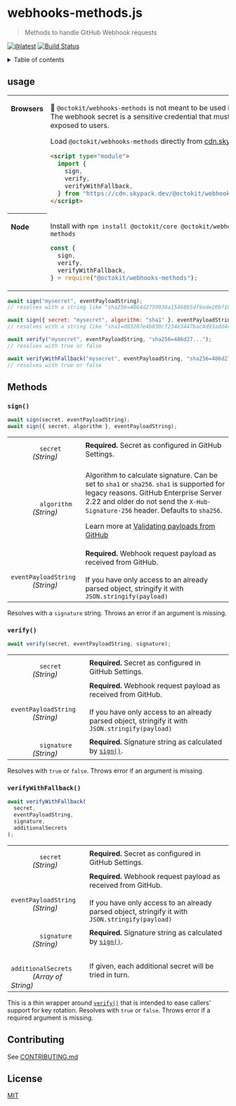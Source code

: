 # webhooks-methods.js

> Methods to handle GitHub Webhook requests

[![@latest](https://img.shields.io/npm/v/@octokit/webhooks-methods.svg)](https://www.npmjs.com/package/@octokit/webhooks-methods)
[![Build Status](https://github.com/octokit/webhooks-methods.js/workflows/Test/badge.svg)](https://github.com/octokit/webhooks-methods.js/actions?query=workflow%3ATest+branch%3Amain)

<details>
<summary>Table of contents</summary>

<!-- toc -->

- [usage](#usage)
- [Methods](#methods)
  - [`sign()`](#sign)
  - [`verify()`](#verify)
  - [`verifyWithFallback()`](#verifyWithFallback)
- [Contributing](#contributing)
- [License](#license)

<!-- tocstop -->

</details>

## usage

<table>
<tbody valign=top align=left>
<tr><th>

Browsers

</th><td width=100%>

🚧 `@octokit/webhooks-methods` is not meant to be used in browsers. The webhook secret is a sensitive credential that must not be exposed to users.

Load `@octokit/webhooks-methods` directly from [cdn.skypack.dev](https://cdn.skypack.dev)

```html
<script type="module">
  import {
    sign,
    verify,
    verifyWithFallback,
  } from "https://cdn.skypack.dev/@octokit/webhooks-methods";
</script>
```

</td></tr>
<tr><th>

Node

</th><td>

Install with `npm install @octokit/core @octokit/webhooks-methods`

```js
const {
  sign,
  verify,
  verifyWithFallback,
} = require("@octokit/webhooks-methods");
```

</td></tr>
</tbody>
</table>

```js
await sign("mysecret", eventPayloadString);
// resolves with a string like "sha256=4864d2759938a15468b5df9ade20bf161da9b4f737ea61794142f3484236bda3"

await sign({ secret: "mysecret", algorithm: "sha1" }, eventPayloadString);
// resolves with a string like "sha1=d03207e4b030cf234e3447bac4d93add4c6643d8"

await verify("mysecret", eventPayloadString, "sha256=486d27...");
// resolves with true or false

await verifyWithFallback("mysecret", eventPayloadString, "sha256=486d27...", ["oldsecret", ...]);
// resolves with true or false
```

## Methods

### `sign()`

```js
await sign(secret, eventPayloadString);
await sign({ secret, algorithm }, eventPayloadString);
```

<table width="100%">
  <tr>
    <td>
      <code>
        secret
      </code>
      <em>(String)</em>
    </td>
    <td>
      <strong>Required.</strong>
      Secret as configured in GitHub Settings.
    </td>
  </tr>
  <tr>
    <td>
      <code>
        algorithm
      </code>
      <em>
        (String)
      </em>
    </td>
    <td>

Algorithm to calculate signature. Can be set to `sha1` or `sha256`. `sha1` is supported for legacy reasons. GitHub Enterprise Server 2.22 and older do not send the `X-Hub-Signature-256` header. Defaults to `sha256`.

Learn more at [Validating payloads from GitHub](https://docs.github.com/en/developers/webhooks-and-events/securing-your-webhooks#validating-payloads-from-github)

</td>
  </tr>
  <tr>
    <td>
      <code>
        eventPayloadString
      </code>
      <em>
        (String)
      </em>
    </td>
    <td>
      <strong>Required.</strong>
      Webhook request payload as received from GitHub.<br>
      <br>
      If you have only access to an already parsed object, stringify it with <code>JSON.stringify(payload)</code>
    </td>
  </tr>
</table>

Resolves with a `signature` string. Throws an error if an argument is missing.

### `verify()`

```js
await verify(secret, eventPayloadString, signature);
```

<table width="100%">
  <tr>
    <td>
      <code>
        secret
      </code>
      <em>(String)</em>
    </td>
    <td>
      <strong>Required.</strong>
      Secret as configured in GitHub Settings.
    </td>
  </tr>
  <tr>
    <td>
      <code>
        eventPayloadString
      </code>
      <em>
        (String)
      </em>
    </td>
    <td>
      <strong>Required.</strong>
      Webhook request payload as received from GitHub.<br>
      <br>
      If you have only access to an already parsed object, stringify it with <code>JSON.stringify(payload)</code>
    </td>
  </tr>
  <tr>
    <td>
      <code>
        signature
      </code>
      <em>
        (String)
      </em>
    </td>
    <td>
      <strong>Required.</strong>
      Signature string as calculated by <code><a href="../sign">sign()</a></code>.
    </td>
  </tr>
</table>

Resolves with `true` or `false`. Throws error if an argument is missing.

### `verifyWithFallback()`

```js
await verifyWithFallback(
  secret,
  eventPayloadString,
  signature,
  additionalSecrets
);
```

<table width="100%">
  <tr>
    <td>
      <code>
        secret
      </code>
      <em>(String)</em>
    </td>
    <td>
      <strong>Required.</strong>
      Secret as configured in GitHub Settings.
    </td>
  </tr>
  <tr>
    <td>
      <code>
        eventPayloadString
      </code>
      <em>
        (String)
      </em>
    </td>
    <td>
      <strong>Required.</strong>
      Webhook request payload as received from GitHub.<br>
      <br>
      If you have only access to an already parsed object, stringify it with <code>JSON.stringify(payload)</code>
    </td>
  </tr>
  <tr>
    <td>
      <code>
        signature
      </code>
      <em>
        (String)
      </em>
    </td>
    <td>
      <strong>Required.</strong>
      Signature string as calculated by <code><a href="../sign">sign()</a></code>.
    </td>
  </tr>
  <tr>
    <td>
      <code>
        additionalSecrets
      </code>
      <em>
        (Array of String)
      </em>
    </td>
    <td>
        If given, each additional secret will be tried in turn.
    </td>
  </tr>
</table>

This is a thin wrapper around [`verify()`](#verify) that is intended to ease callers' support for key rotation.
Resolves with `true` or `false`. Throws error if a required argument is missing.

## Contributing

See [CONTRIBUTING.md](CONTRIBUTING.md)

## License

[MIT](LICENSE)

